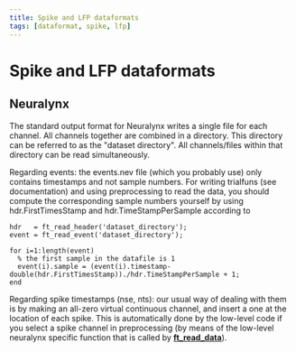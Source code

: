 ```yaml
---
title: Spike and LFP dataformats
tags: [dataformat, spike, lfp]
---
```


# Spike and LFP dataformats

## Neuralynx

The standard output format for Neuralynx writes a single file for each channel. All channels together are combined in a directory. This directory can be referred to as the "dataset directory". All channels/files within that directory can be read simultaneously.

Regarding events: the events.nev file (which you probably use) only contains timestamps and not sample numbers. For writing trialfuns (see documentation) and using preprocessing to read the data, you should compute the corresponding sample numbers yourself by using hdr.FirstTimesStamp and hdr.TimeStampPerSample according to

    hdr   = ft_read_header('dataset_directory');
    event = ft_read_event('dataset_directory');

    for i=1:length(event)
      % the first sample in the datafile is 1
      event(i).sample = (event(i).timestamp-double(hdr.FirstTimesStamp))./hdr.TimeStampPerSample + 1;
    end

Regarding spike timestamps (nse, nts): our usual way of dealing with them is by making an all-zero virtual continuous channel, and insert a one at the location of each spike. This is automatically done by the low-level code if you select a spike channel in preprocessing (by means of the low-level neuralynx specific function that is called by **[ft_read_data](/reference/ft_read_data)**).
